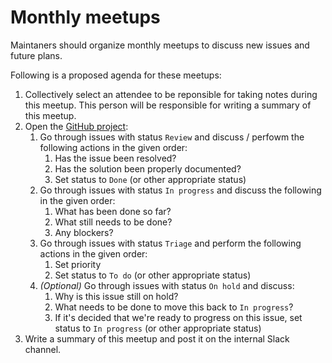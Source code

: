 # Monthly meetups

Maintaners should organize monthly meetups to discuss new issues and future plans.

Following is a proposed agenda for these meetups:

1. Collectively select an attendee to be reponsible for taking notes during this meetup. This person will be responsible for writing a summary of this meetup.
1. Open the [GitHub project](https://github.com/orgs/equinor/projects/627):
    1. Go through issues with status `Review` and discuss / perfowm the following actions in the given order:
        1. Has the issue been resolved?
        1. Has the solution been properly documented?
        1. Set status to `Done` (or other appropriate status)
    1. Go through issues with status `In progress` and discuss the following in the given order:
        1. What has been done so far?
        1. What still needs to be done?
        1. Any blockers?
    1. Go through issues with status `Triage` and perform the following actions in the given order:
        1. Set priority
        1. Set status to `To do` (or other appropriate status)
    1. *(Optional)* Go through issues with status `On hold` and discuss:
        1. Why is this issue still on hold?
        1. What needs to be done to move this back to `In progress`?
        1. If it's decided that we're ready to progress on this issue, set status to `In progress` (or other appropriate status)
1. Write a summary of this meetup and post it on the internal Slack channel.
